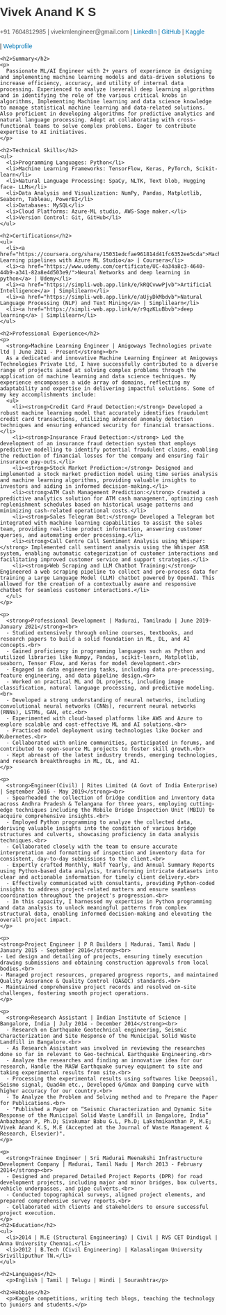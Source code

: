<!DOCTYPE html>
<html>
<head>
  <style>
    body {
      font-family: Arial, sans-serif;
      background-image: url("https://github.com/VivekAnandAI/VivekAnandAI.github.io/blob/profile/images/deep-mind.jpg");
      background-size: cover;
      background-repeat: no-repeat;
      background-attachment: fixed;
      background-position: center center;
      margin: 0;
      padding: 0;
    }

    .container {
      max-width: 800px;
      margin: 0 auto;
      padding: 20px;
      background-color: #fff;
      box-shadow: 0 0 10px rgba(0, 0, 0, 0.1);
    }

    h1 {
      color: #333;
    }

    h2 {
      color: #333;
    }

    p {
      color: #555;
      line-height: 1.5;
    }

    ul {
      color: #555;
      list-style: disc;
      margin-left: 20px;
      line-height: 1.5;
    }

    a {
      color: #0077b5;
      text-decoration: none;
    }

    a:hover {
      text-decoration: underline;
    }
  </style>
</head>
<body>
  <div class="container">
    <h1>Vivek Anand K S</h1>
    <p>+91 7604812985 | vivekmlengineer@gmail.com | <a href="www.linkedin.com/in/vivekanandks">LinkedIn</a> | <a href="https://github.com/VivekAnandAI">GitHub</a> | <a href="https://www.kaggle.com/vivekanand95">Kaggle</a></p> | <a href="https://vivekanandai.github.io">Webprofile</a></p>

    <h2>Summary</h2>
    <p>
      Passionate ML/AI Engineer with 2+ years of experience in designing and implementing machine learning models and data-driven solutions to increase efficiency, accuracy, and utility of internal data processing. Experienced to analyze (several) deep learning algorithms and in identifying the role of the various critical knobs in algorithms, Implementing Machine learning and data science knowledge to manage statistical machine learning and data-related solutions. Also proficient in developing algorithms for predictive analytics and natural language processing. Adept at collaborating with cross-functional teams to solve complex problems. Eager to contribute expertise to AI initiatives.
    </p>

    <h2>Technical Skills</h2>
    <ul>
      <li>Programming Languages: Python</li>
      <li>Machine Learning Frameworks: TensorFlow, Keras, PyTorch, Scikit-learn</li>
      <li>Natural Language Processing: SpaCy, NLTK, Text blob, Hugging face- LLMs</li>
      <li>Data Analysis and Visualization: NumPy, Pandas, Matplotlib, Seaborn, Tableau, PowerBI</li>
      <li>Databases: MySQL</li>
      <li>Cloud Platforms: Azure-ML studio, AWS-Sage maker.</li>
      <li>Version Control: Git, GitHub</li>
    </ul>

    <h2>Certifications</h2>
    <ul>
      <li><a href="https://coursera.org/share/15031edcfae961814d41fc6352ee5cda">Machine Learning pipelines with Azure ML Studio</a> | Coursera</li>
      <li><a href="https://www.udemy.com/certificate/UC-4a34a8c3-4640-44b9-a341-82a8e4d503e9/">Neural Networks and deep learning in python</a> | Udemy</li>
      <li><a href="https://simpli-web.app.link/e/kRQCvwwPjvb">Artificial Intelligence</a> | Simplilearn</li>
      <li><a href="https://simpli-web.app.link/e/aUjyDkMbdvb">Natural Language Processing (NLP) and Text Mining</a> | Simplilearn</li>
      <li><a href="https://simpli-web.app.link/e/r9qzKLuBbvb">deep learning</a> | Simplilearn</li>
    </ul>

    <h2>Professional Experience</h2>
    <p>
      <strong>Machine Learning Engineer | Amigoways Technologies private ltd | June 2021 - Present</strong><br>
      As a dedicated and innovative Machine Learning Engineer at Amigoways Technologies Private Ltd, I have successfully contributed to a diverse range of projects aimed at solving complex problems through the application of machine learning and data science techniques. My experience encompasses a wide array of domains, reflecting my adaptability and expertise in delivering impactful solutions. Some of my key accomplishments include:
      <ul>
        <li><strong>Credit Card Fraud Detection:</strong> Developed a robust machine learning model that accurately identifies fraudulent credit card transactions, utilizing advanced anomaly detection techniques and ensuring enhanced security for financial transactions.</li>
        <li><strong>Insurance Fraud Detection:</strong> Led the development of an insurance fraud detection system that employs predictive modelling to identify potential fraudulent claims, enabling the reduction of financial losses for the company and ensuring fair insurance pay-outs.</li>
        <li><strong>Stock Market Prediction:</strong> Designed and implemented a stock market prediction model using time series analysis and machine learning algorithms, providing valuable insights to investors and aiding in informed decision-making.</li>
        <li><strong>ATM Cash Management Prediction:</strong> Created a predictive analytics solution for ATM cash management, optimizing cash replenishment schedules based on historical usage patterns and minimizing cash-related operational costs.</li>
        <li><strong>Sales Telegram Bot:</strong> Developed a Telegram bot integrated with machine learning capabilities to assist the sales team, providing real-time product information, answering customer queries, and automating order processing.</li>
        <li><strong>Call Centre Call Sentiment Analysis using Whisper:</strong> Implemented call sentiment analysis using the Whisper ASR system, enabling automatic categorization of customer interactions and facilitating improved customer service and support strategies.</li>
        <li><strong>Web Scraping and LLM Chatbot Training:</strong> Engineered a web scraping pipeline to collect and pre-process data for training a Large Language Model (LLM) chatbot powered by OpenAI. This allowed for the creation of a contextually aware and responsive chatbot for seamless customer interactions.</li>
      </ul>
    </p>

    <p>
      <strong>Professional Development | Madurai, Tamilnadu | June 2019-January 2021</strong><br>
      - Studied extensively through online courses, textbooks, and research papers to build a solid foundation in ML, DL, and AI concepts.<br>
      - Gained proficiency in programming languages such as Python and utilized libraries like Numpy, Pandas, scikit-learn, Matplotlib, seaborn, Tensor Flow, and Keras for model development.<br>
      - Engaged in data engineering tasks, including data pre-processing, feature engineering, and data pipeline design.<br>
      - Worked on practical ML and DL projects, including image classification, natural language processing, and predictive modeling.<br>
      - Developed a strong understanding of neural networks, including convolutional neural networks (CNNs), recurrent neural networks (RNNs), LSTMs, GAN, etc.<br>
      - Experimented with cloud-based platforms like AWS and Azure to explore scalable and cost-effective ML and AI solutions.<br>
      - Practiced model deployment using technologies like Docker and Kubernetes.<br>
      - Collaborated with online communities, participated in forums, and contributed to open-source ML projects to foster skill growth.<br>
      - Kept abreast of the latest industry trends, emerging technologies, and research breakthroughs in ML, DL, and AI.
    </p>

    <p>
      <strong>Engineer(Civil) | Rites Limited (A Govt of India Enterprise) | September 2016 - May 2019</strong><br>
      - Spearheaded the collection of bridge condition and inventory data across Andhra Pradesh & Telangana for three years, employing cutting-edge techniques including the Mobile Bridge Inspection Unit (MBIU) to acquire comprehensive insights.<br>
      - Employed Python programming to analyze the collected data, deriving valuable insights into the condition of various bridge structures and culverts, showcasing proficiency in data analysis techniques.<br>
      - Collaborated closely with the team to ensure accurate interpretation and formatting of inspection and inventory data for consistent, day-to-day submissions to the client.<br>
      - Expertly crafted Monthly, Half Yearly, and Annual Summary Reports using Python-based data analysis, transforming intricate datasets into clear and actionable information for timely client delivery.<br>
      - Effectively communicated with consultants, providing Python-coded insights to address project-related matters and ensure seamless coordination throughout the project's progression.<br>
      - In this capacity, I harnessed my expertise in Python programming and data analysis to unlock meaningful patterns from complex structural data, enabling informed decision-making and elevating the overall project impact.
    </p>

    <p>
    <strong>Project Engineer | P R Builders | Madurai, Tamil Nadu | January 2015 - September 2016</strong><br>
    - Led design and detailing of projects, ensuring timely execution drawing submissions and obtaining construction approvals from local bodies.<br>
    - Managed project resources, prepared progress reports, and maintained Quality Assurance & Quality Control (QA&QC) standards.<br>
    - Maintained comprehensive project records and resolved on-site challenges, fostering smooth project operations.
    </p>

    <p>
      <strong>Research Assistant | Indian Institute of Science | Bangalore, India | July 2014 - December 2014</strong><br>
      - Research on Earthquake Geotechnical engineering, Seismic Characterization and Site Response of the Municipal Solid Waste Landfill in Bangalore.<br>
      - As Research Assistant was involved in reviewing the researches done so far in relevant to Geo-technical Earthquake Engineering.<br>
      - Analyze the researches and finding an innovative idea for our research, Handle the MASW Earthquake survey equipment to site and taking experimental results from site.<br>
      - Processing the experimental results using softwares like Deepsoil, Seismo signal, Quad4m etc., Developed G/Gmax and Damping curve with higher accuracy for our country.<br>
      - To Analyze the Problem and Solving method and to Prepare the Paper for Publications.<br>
      - "Published a Paper on “Seismic Characterization and Dynamic Site Response of the Municipal Solid Waste Landfill in Bangalore, India” Anbazhagan P, Ph.D; Sivakumar Babu G.L, Ph.D; Lakshmikanthan P, M.E; Vivek Anand K.S, M.E (Accepted at the Journal of Waste Management & Research, Elsevier)".
    </p>

    <p>
      <strong>Trainee Engineer | Sri Madurai Meenakshi Infrastructure Development Company | Madurai, Tamil Nadu | March 2013 - February 2014</strong><br>
      - Designed and prepared Detailed Project Reports (DPR) for road development projects, including major and minor bridges, box culverts, vehicle underpasses, and pipe culverts.<br>
      - Conducted topographical surveys, aligned project elements, and prepared comprehensive survey reports.<br>
      - Collaborated with clients and stakeholders to ensure successful project execution.
    </p>
    <h2>Education</h2>
    <ul>
      <li>2014 | M.E (Structural Engineering) | Civil | RVS CET Dindigul | Anna University Chennai.</li>
      <li>2012 | B.Tech (Civil Engineering) | Kalasalingam University Srivilliputhur TN.</li>
    </ul>

    <h2>Languages</h2>
      <p>English | Tamil | Telugu | Hindi | Sourashtra</p>

    <h2>Hobbies</h2>
      <p>Kaggle competitions, writing tech blogs, teaching the technology to juniors and students.</p>

</div>
</body>
</html>


